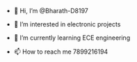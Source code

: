 - 👋 Hi, I’m @Bharath-D8197
- 👀 I’m interested in electronic projects
- 🌱 I’m currently learning ECE engineering

- 📫 How to reach me 7899216194

<!---
Bharath-D8197/Bharath-D8197 is a ✨ special ✨ repository because its `README.md` (this file) appears on your GitHub profile.
You can click the Preview link to take a look at your changes.
--->
